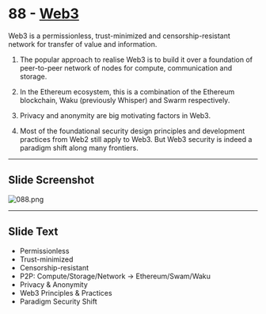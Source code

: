 # 88 - [Web3](Web3.md)

Web3 is a permissionless, trust-minimized and censorship-resistant network for transfer of value and information. 

1.  The popular approach to realise Web3 is to build it over a foundation of peer-to-peer network of nodes for compute, communication and storage. 
    
2.  In the Ethereum ecosystem, this is a combination of the Ethereum blockchain, Waku (previously Whisper) and Swarm respectively. 
    
3.  Privacy and anonymity are big motivating factors in Web3.
    
4.  Most of the foundational security design principles and development practices from Web2 still apply to Web3. But Web3 security is indeed a paradigm shift along many frontiers.

___
## Slide Screenshot
![088.png](../images/ethereum101/088.png)
___
## Slide Text
- Permissionless
- Trust-minimized
- Censorship-resistant
- P2P: Compute/Storage/Network -> Ethereum/Swam/Waku
- Privacy & Anonymity
- Web3 Principles & Practices
- Paradigm Security Shift 

